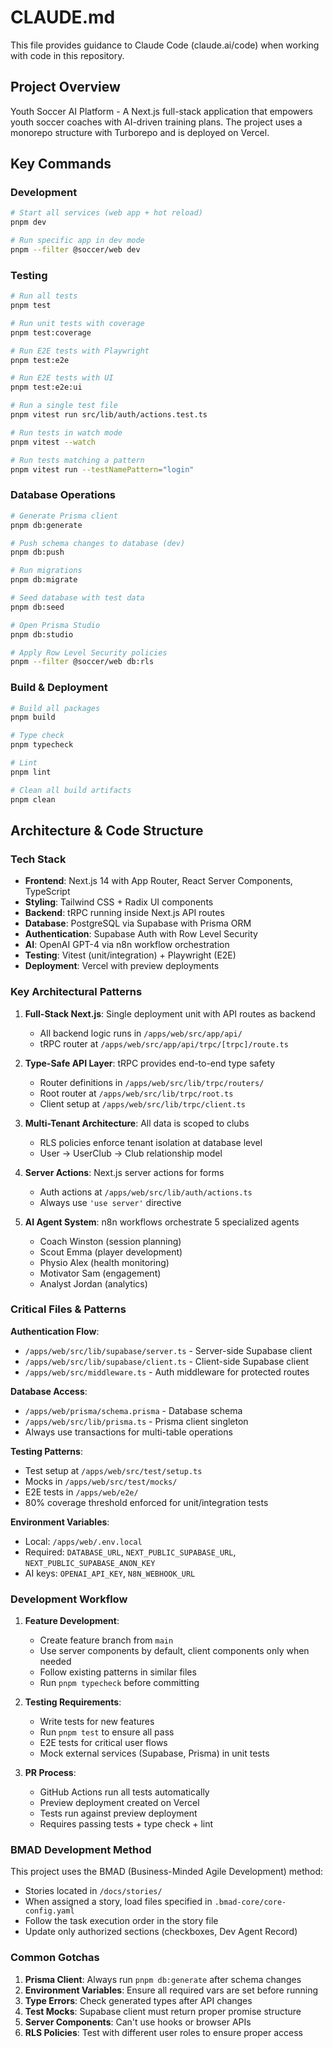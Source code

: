# CLAUDE.md

This file provides guidance to Claude Code (claude.ai/code) when working with code in this repository.

## Project Overview

Youth Soccer AI Platform - A Next.js full-stack application that empowers youth soccer coaches with AI-driven training plans. The project uses a monorepo structure with Turborepo and is deployed on Vercel.

## Key Commands

### Development
```bash
# Start all services (web app + hot reload)
pnpm dev

# Run specific app in dev mode
pnpm --filter @soccer/web dev
```

### Testing
```bash
# Run all tests
pnpm test

# Run unit tests with coverage
pnpm test:coverage

# Run E2E tests with Playwright
pnpm test:e2e

# Run E2E tests with UI
pnpm test:e2e:ui

# Run a single test file
pnpm vitest run src/lib/auth/actions.test.ts

# Run tests in watch mode
pnpm vitest --watch

# Run tests matching a pattern
pnpm vitest run --testNamePattern="login"
```

### Database Operations
```bash
# Generate Prisma client
pnpm db:generate

# Push schema changes to database (dev)
pnpm db:push

# Run migrations
pnpm db:migrate

# Seed database with test data
pnpm db:seed

# Open Prisma Studio
pnpm db:studio

# Apply Row Level Security policies
pnpm --filter @soccer/web db:rls
```

### Build & Deployment
```bash
# Build all packages
pnpm build

# Type check
pnpm typecheck

# Lint
pnpm lint

# Clean all build artifacts
pnpm clean
```

## Architecture & Code Structure

### Tech Stack
- **Frontend**: Next.js 14 with App Router, React Server Components, TypeScript
- **Styling**: Tailwind CSS + Radix UI components
- **Backend**: tRPC running inside Next.js API routes
- **Database**: PostgreSQL via Supabase with Prisma ORM
- **Authentication**: Supabase Auth with Row Level Security
- **AI**: OpenAI GPT-4 via n8n workflow orchestration
- **Testing**: Vitest (unit/integration) + Playwright (E2E)
- **Deployment**: Vercel with preview deployments

### Key Architectural Patterns

1. **Full-Stack Next.js**: Single deployment unit with API routes as backend
   - All backend logic runs in `/apps/web/src/app/api/`
   - tRPC router at `/apps/web/src/app/api/trpc/[trpc]/route.ts`

2. **Type-Safe API Layer**: tRPC provides end-to-end type safety
   - Router definitions in `/apps/web/src/lib/trpc/routers/`
   - Root router at `/apps/web/src/lib/trpc/root.ts`
   - Client setup at `/apps/web/src/lib/trpc/client.ts`

3. **Multi-Tenant Architecture**: All data is scoped to clubs
   - RLS policies enforce tenant isolation at database level
   - User → UserClub → Club relationship model

4. **Server Actions**: Next.js server actions for forms
   - Auth actions at `/apps/web/src/lib/auth/actions.ts`
   - Always use `'use server'` directive

5. **AI Agent System**: n8n workflows orchestrate 5 specialized agents
   - Coach Winston (session planning)
   - Scout Emma (player development)
   - Physio Alex (health monitoring)
   - Motivator Sam (engagement)
   - Analyst Jordan (analytics)

### Critical Files & Patterns

**Authentication Flow**:
- `/apps/web/src/lib/supabase/server.ts` - Server-side Supabase client
- `/apps/web/src/lib/supabase/client.ts` - Client-side Supabase client
- `/apps/web/src/middleware.ts` - Auth middleware for protected routes

**Database Access**:
- `/apps/web/prisma/schema.prisma` - Database schema
- `/apps/web/src/lib/prisma.ts` - Prisma client singleton
- Always use transactions for multi-table operations

**Testing Patterns**:
- Test setup at `/apps/web/src/test/setup.ts`
- Mocks in `/apps/web/src/test/mocks/`
- E2E tests in `/apps/web/e2e/`
- 80% coverage threshold enforced for unit/integration tests

**Environment Variables**:
- Local: `/apps/web/.env.local`
- Required: `DATABASE_URL`, `NEXT_PUBLIC_SUPABASE_URL`, `NEXT_PUBLIC_SUPABASE_ANON_KEY`
- AI keys: `OPENAI_API_KEY`, `N8N_WEBHOOK_URL`

### Development Workflow

1. **Feature Development**:
   - Create feature branch from `main`
   - Use server components by default, client components only when needed
   - Follow existing patterns in similar files
   - Run `pnpm typecheck` before committing

2. **Testing Requirements**:
   - Write tests for new features
   - Run `pnpm test` to ensure all pass
   - E2E tests for critical user flows
   - Mock external services (Supabase, Prisma) in unit tests

3. **PR Process**:
   - GitHub Actions run all tests automatically
   - Preview deployment created on Vercel
   - Tests run against preview deployment
   - Requires passing tests + type check + lint

### BMAD Development Method

This project uses the BMAD (Business-Minded Agile Development) method:
- Stories located in `/docs/stories/`
- When assigned a story, load files specified in `.bmad-core/core-config.yaml`
- Follow the task execution order in the story file
- Update only authorized sections (checkboxes, Dev Agent Record)

### Common Gotchas

1. **Prisma Client**: Always run `pnpm db:generate` after schema changes
2. **Environment Variables**: Ensure all required vars are set before running
3. **Type Errors**: Check generated types after API changes
4. **Test Mocks**: Supabase client must return proper promise structure
5. **Server Components**: Can't use hooks or browser APIs
6. **RLS Policies**: Test with different user roles to ensure proper access